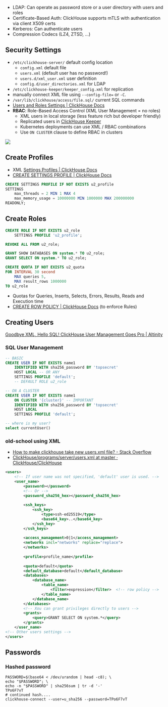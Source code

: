 
- LDAP: Can operate as password store or a user directory with users and roles
- Certificate-Based Auth: ClickHouse supports mTLS with authentication via client X509 certs
- Kerberos: Can authenticate users
- Compression Codecs (LZ4, ZTSD, ...)

## Security Settings

- `/etc/clickhouse-server/` default config location
	- `config.xml` default file
	- `users.xml` (default user has no password!)
	- `users.d/xml_user.xml` user definition
	- `config.d/user_directories.xml` for LDAP
- `/etc/clickhouse-keeper/keeper_config.xml` for replication
- manually connect XML file using `--config-file=` or `-C`.
- `/var/lib/clickhouse/access/file.sql/` current SQL commands
- [Users and Roles Settings | ClickHouse Docs](https://clickhouse.com/docs/en/operations/settings/settings-users)
- **RBAC**: Role-Based Access Control (XML User Management = no roles)
	- XML users in local storage (less feature rich but developer friendly)
	- Replicated users in [ClickHouse Keeper](https://clickhouse.com/docs/en/guides/sre/keeper/clickhouse-keeper)
	- Kubernetes deployments can use XML / RBAC combinations
	- Use `ON CLUSTER` clause to define RBAC in clusters

[![](https://mermaid.ink/img/pako:eNp9kcFOwzAMhl8l8olJ2wv0gNRR4IQ0NrjQcLAat41o48lxQGjbuxPWaQc2kVP-fF_sKN5Bw46ggHbgr6ZHUfNS2WDyKusNqfrQRbMSbv1A72axuN2XMXLjUckZ5b1Z1mvOaLpzVz8nVjyK5sKcnOpmJf4zl-sozibxUTD8sZaX5L5-jSSnTtUVPpGH_95wcsrrEOYwkozoXf6R3a9qQXsayUKRtw7lw4INh-xhUt58hwaKFodIcxBOXX9Oaety2cpjJzieT7cY3phzVkk5kvPK8jQN4DiHww84l4JA?type=png)](https://mermaid.live/edit#pako:eNp9kcFOwzAMhl8l8olJ2wv0gNRR4IQ0NrjQcLAat41o48lxQGjbuxPWaQc2kVP-fF_sKN5Bw46ggHbgr6ZHUfNS2WDyKusNqfrQRbMSbv1A72axuN2XMXLjUckZ5b1Z1mvOaLpzVz8nVjyK5sKcnOpmJf4zl-sozibxUTD8sZaX5L5-jSSnTtUVPpGH_95wcsrrEOYwkozoXf6R3a9qQXsayUKRtw7lw4INh-xhUt58hwaKFodIcxBOXX9Oaety2cpjJzieT7cY3phzVkk5kvPK8jQN4DiHww84l4JA)

## Create Profiles

- XML [Settings Profiles | ClickHouse Docs](https://clickhouse.com/docs/en/operations/settings/settings-profiles)
- [CREATE SETTINGS PROFILE | ClickHouse Docs](https://clickhouse.com/docs/en/sql-reference/statements/create/settings-profile)

```sql
CREATE SETTINGS PROFILE IF NOT EXISTS u2_profile
SETTINGS
	max_threads = 2 MIN 1 MAX 4
	max_memory_usage = 10000000 MIN 1000000 MAX 200000000
READONLY;
```

## Create Roles

```sql
CREATE ROLE IF NOT EXISTS u2_role
	SETTINGS PROFILE 'u2_profile';

REVOKE ALL FROM u2_role;

GRANT SHOW DATABASES ON system.* TO u2_role;
GRANT SELECT ON system.* TO u2_role;

CREATE QUOTA IF NOT EXISTS u2_quota
FOR INTERVAL 30 second
	MAX queries 5,
	MAX result_rows 1000000
TO u2_role
```

- Quotas for Queries, Inserts, Selects, Errors, Results, Reads and Execution time
- [CREATE ROW POLICY | ClickHouse Docs](https://clickhouse.com/docs/en/sql-reference/statements/create/row-policy#docusaurus_skipToContent_fallback) (to enforce Rules)

## Creating Users

[Goodbye XML, Hello SQL! ClickHouse User Management Goes Pro | Altinity](https://altinity.com/blog/goodbye-xml-hello-sql-clickhouse-user-management-goes-pro)

### SQL User Management

```sql
-- BASIC
CREATE USER IF NOT EXISTS name1
    IDENTIFIED WITH sha256_password BY 'topsecret'
    HOST LOCAL -- OR ANY
    SETTINGS PROFILE 'default';
    -- DEFAULT ROLE u2_role

-- ON A CLUSTER
CREATE USER IF NOT EXISTS name1
    ON CLUSTER '{cluster}' -- IMPORTANT
    IDENTIFIED WITH sha256_password BY 'topsecret'
    HOST LOCAL
    SETTINGS PROFILE 'default';

-- where is my user?
select currentUser()
```

### old-school using XML

- [How to make clickhouse take new users.xml file? - Stack Overflow](https://stackoverflow.com/questions/45062749/how-to-make-clickhouse-take-new-users-xml-file)
- [ClickHouse/programs/server/users.xml at master · ClickHouse/ClickHouse](https://github.com/ClickHouse/ClickHouse/blob/master/programs/server/users.xml)

```xml
<users>  
	<!-- If user name was not specified, 'default' user is used. -->  
	<user_name>  
		<password></password>  
		<!-- Or -->  
		<password_sha256_hex></password_sha256_hex>  
		  
		<ssh_keys>  
			<ssh_key>  
				<type>ssh-ed25519</type>  
				<base64_key>..</base64_key>  
			</ssh_key>  
		</ssh_keys>   
		
		<access_management>0|1</access_management>  
		<networks incl="networks" replace="replace">  
		</networks>  
		  
		<profile>profile_name</profile>  
		  
		<quota>default</quota>  
		<default_database>default</default_database>  
		<databases>  
			<database_name>  
				<table_name>  
					<filter>expression</filter>  <!-- row policy --> 
				</table_name>  
			</database_name>  
		</databases>  
		<!-- Xou can grant privileges directly to users --> 
		<grants>  
			<query>GRANT SELECT ON system.*</query>  
		</grants>  
	</user_name>  
<!-- Other users settings -->  
</users>
```

## Passwords

### Hashed password

```shell
PASSWORD=$(base64 < /dev/urandom | head -c8); \
echo "$PASSWORD"; \
echo -n "$PASSWORD" | sha256sum | tr -d '-' 
TPo6F7vT
# continued hash....
clickhouse-connect --user=u_sha256 --password=TPo6F7vT
```

